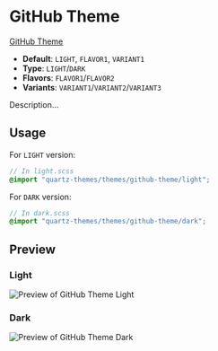 # GitHub Theme

[GitHub Theme](https://github.com/krios2146)

- **Default**: `LIGHT`, `FLAVOR1`, `VARIANT1`
- **Type**: `LIGHT`/`DARK`
- **Flavors**: `FLAVOR1`/`FLAVOR2`
- **Variants**: `VARIANT1`/`VARIANT2`/`VARIANT3`

Description...

## Usage

For `LIGHT` version:

```scss
// In light.scss
@import "quartz-themes/themes/github-theme/light";
```

For `DARK` version:

```scss
// In dark.scss
@import "quartz-themes/themes/github-theme/dark";
```

## Preview

### Light

![Preview of GitHub Theme Light](preview-light.png)

### Dark

![Preview of GitHub Theme Dark](preview-dark.png)

